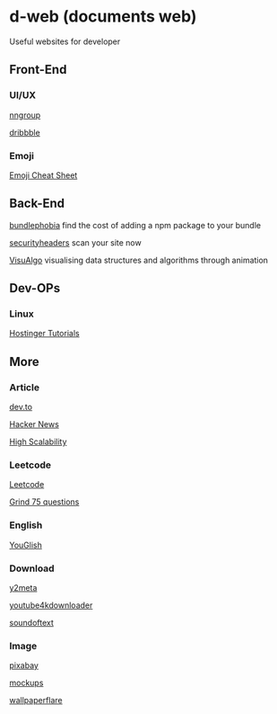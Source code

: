 # d-web (documents web)
Useful websites for developer

## Front-End

### UI/UX
[nngroup](https://www.nngroup.com/articles)

[dribbble](https://dribbble.com/)

### Emoji
[Emoji Cheat Sheet](https://www.webfx.com/tools/emoji-cheat-sheet/)

## Back-End
[bundlephobia](https://bundlephobia.com/) find the cost of adding a npm package to your bundle

[securityheaders](https://securityheaders.com/) scan your site now

[VisuAlgo](https://visualgo.net/) visualising data structures and algorithms through animation

## Dev-OPs

### Linux
[Hostinger Tutorials](https://www.hostinger.com/tutorials/linux-commands)

## More

### Article
[dev.to](https://dev.to/)

[Hacker News](https://news.ycombinator.com/)

[High Scalability](https://highscalability.com/)

### Leetcode
[Leetcode](https://leetcode.com)

[Grind 75 questions](https://www.techinterviewhandbook.org/grind75/)


### English
[YouGlish](https://youglish.com/)

### Download
[y2meta](https://y2meta.ne)

[youtube4kdownloader](https://youtube4kdownloader.com)

[soundoftext](https://soundoftext.com)

### Image
[pixabay](https://pixabay.com)

[mockups](https://www.ls.graphics)

[wallpaperflare](https://www.wallpaperflare.com)
